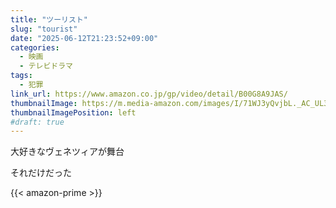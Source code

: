 ```yaml
---
title: "ツーリスト"
slug: "tourist"
date: "2025-06-12T21:23:52+09:00"
categories:
  - 映画
  - テレビドラマ
tags:
  - 犯罪
link_url: https://www.amazon.co.jp/gp/video/detail/B00G8A9JAS/
thumbnailImage: https://m.media-amazon.com/images/I/71WJ3yQvjbL._AC_UL320_.jpg
thumbnailImagePosition: left
#draft: true
---
```

大好きなヴェネツィアが舞台
<!--more-->
それだけだった

{{< amazon-prime >}}
